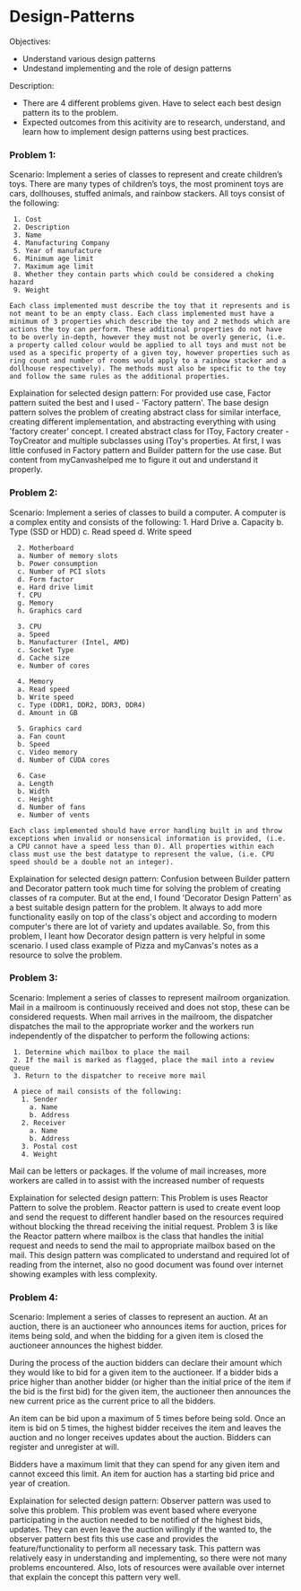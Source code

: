 <h1>Design-Patterns</h1>

Objectives:
 - Understand various design patterns 
 - Undestand implementing and the role of design patterns

Description:
- There are 4 different problems given. Have to select each best design pattern its to the problem.
- Expected outcomes from this acitivity are to research, understand, and learn how to implement design patterns using best practices.  


  
<h3>Problem 1:</h3>
Scenario: 
    Implement a series of classes to represent and create children’s toys. There are many types of children’s toys, the most prominent toys are cars, dollhouses, stuffed animals, and rainbow stackers. All toys consist of the following:
  
     1. Cost
     2. Description
     3. Name
     4. Manufacturing Company
     5. Year of manufacture
     6. Minimum age limit
     7. Maximum age limit
     8. Whether they contain parts which could be considered a choking hazard
     9. Weight
         
    Each class implemented must describe the toy that it represents and is not meant to be an empty class. Each class implemented must have a minimum of 3 properties which describe the toy and 2 methods which are actions the toy can perform. These additional properties do not have to be overly in-depth, however they must not be overly generic, (i.e. a property called colour would be applied to all toys and must not be used as a specific property of a given toy, however properties such as ring count and number of rooms would apply to a rainbow stacker and a dollhouse respectively). The methods must also be specific to the toy and follow the same rules as the additional properties.
     
Explaination for selected design pattern:
   For provided use case, Factor pattern suited the best and I used - 'Factory pattern'. The base design pattern solves the problem of creating abstract class for similar interface, creating different implementation, and abstracting everything with using 'factory creater' concept. I created abstract class for IToy, Factory creater - ToyCreator and multiple subclasses using IToy's properties. At first, I was little confused in Factory pattern and Builder pattern for the use case. But content from myCanvashelped me to figure it out and understand it properly.




    
<h3>Problem 2:</h3>

Scenario:
    Implement a series of classes to build a computer. A computer is a complex entity and consists of the following:
      1. Hard Drive
      a. Capacity
      b. Type (SSD or HDD)
      c. Read speed
      d. Write speed
  
      2. Motherboard
      a. Number of memory slots
      b. Power consumption
      c. Number of PCI slots
      d. Form factor
      e. Hard drive limit
      f. CPU
      g. Memory
      h. Graphics card
  
      3. CPU
      a. Speed
      b. Manufacturer (Intel, AMD)
      c. Socket Type
      d. Cache size
      e. Number of cores
  
      4. Memory
      a. Read speed
      b. Write speed
      c. Type (DDR1, DDR2, DDR3, DDR4)
      d. Amount in GB
  
      5. Graphics card
      a. Fan count
      b. Speed
      c. Video memory
      d. Number of CUDA cores
  
      6. Case
      a. Length
      b. Width
      c. Height
      d. Number of fans
      e. Number of vents
  
    Each class implemented should have error handling built in and throw exceptions when invalid or nonsensical information is provided, (i.e. a CPU cannot have a speed less than 0). All properties within each class must use the best datatype to represent the value, (i.e. CPU speed should be a double not an integer).

Explaination for selected design pattern:
   Confusion between Builder pattern and Decorator pattern took much time for solving the problem of creating classes of ra computer. But at the end, I found 'Decorator Design Pattern' as a best suitable design pattern for the problem. It always to add more functionality easily on top of the class's object and according to modern computer's there are lot of variety and updates available. So, from this problem, I leant how Decorator design pattern is very helpful in some scenario. I used class example of Pizza and myCanvas's notes as a resource to solve the problem.




<h3>Problem 3:</h3>

Scenario:
    Implement a series of classes to represent mailroom organization. Mail in a mailroom is continuously received and does not stop, these can be considered requests. When mail arrives in the mailroom, the dispatcher dispatches the mail to the appropriate worker and the workers run independently of the dispatcher to perform the following actions:
     
     1. Determine which mailbox to place the mail
     2. If the mail is marked as flagged, place the mail into a review queue
     3. Return to the dispatcher to receive more mail
   
     A piece of mail consists of the following:
       1. Sender
         a. Name
         b. Address
       2. Receiver
         a. Name
         b. Address
       3. Postal cost
       4. Weight
  
  Mail can be letters or packages. If the volume of mail increases, more workers are called in to assist with the increased number of requests
  
Explaination for selected design pattern:
    This Problem is uses Reactor Pattern to solve the problem. Reactor pattern is used to create event loop and send the request to different handler based on the resources required without blocking the thread receiving the initial request. Problem 3 is like the Reactor pattern where mailbox is the class that handles the initial request and needs to send the mail to appropriate mailbox based on the mail. This design pattern was complicated to understand and required lot of reading from the internet, also no good document was found over internet showing examples with less complexity.





<h3>Problem 4:</h3>

Scenario:
     Implement a series of classes to represent an auction. At an auction, there is an auctioneer who announces items for auction, prices for items being sold, and when the bidding for a given item is closed
   the auctioneer announces the highest bidder.
  
   During the process of the auction bidders can declare their amount which they would like to bid for a given item to the auctioneer. If a bidder bids a price higher than another bidder (or higher than the
   initial price of the item if the bid is the first bid) for the given item, the auctioneer then announces the new current price as the current price to all the bidders.
  
   An item can be bid upon a maximum of 5 times before being sold. Once an item is bid on 5 times, the highest bidder receives the item and leaves the auction and no longer receives updates about the
   auction. Bidders can register and unregister at will.
  
   Bidders have a maximum limit that they can spend for any given item and cannot exceed this limit. An item for auction has a starting bid price and year of creation.
  
Explaination for selected design pattern:
    Observer pattern was used to solve this problem. This problem was event based where everyone participating in the auction needed to be notified of the highest bids, updates. They can even leave the auction willingly if the wanted to, the observer pattern best fits this use case and provides the feature/functionality to perform all necessary task. This pattern was relatively easy in understanding and implementing, so there were not many problems encountered. Also, lots of resources were available over internet that explain the concept this pattern very well.
